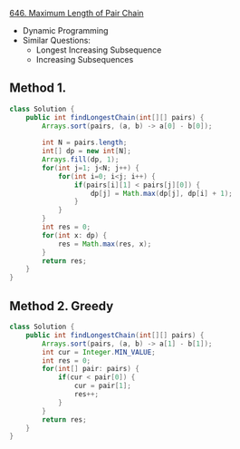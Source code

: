 [646. Maximum Length of Pair Chain](https://leetcode.com/problems/maximum-length-of-pair-chain/)

* Dynamic Programming
* Similar Questions:
    * Longest Increasing Subsequence
    * Increasing Subsequences
    
    
## Method 1.
```java 
class Solution {
    public int findLongestChain(int[][] pairs) {
        Arrays.sort(pairs, (a, b) -> a[0] - b[0]);
        
        int N = pairs.length;
        int[] dp = new int[N];
        Arrays.fill(dp, 1);
        for(int j=1; j<N; j++) {
            for(int i=0; i<j; i++) {
                if(pairs[i][1] < pairs[j][0]) {
                    dp[j] = Math.max(dp[j], dp[i] + 1);
                }
            }
        }
        int res = 0;
        for(int x: dp) {
            res = Math.max(res, x);
        }
        return res;
    }
}
```


## Method 2. Greedy
```java 
class Solution {
    public int findLongestChain(int[][] pairs) {
        Arrays.sort(pairs, (a, b) -> a[1] - b[1]);
        int cur = Integer.MIN_VALUE;
        int res = 0;
        for(int[] pair: pairs) {
            if(cur < pair[0]) {
                cur = pair[1];
                res++;
            }
        }
        return res;
    }
}
```



